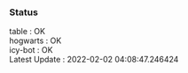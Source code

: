 ### Status


table : OK  
hogwarts : OK  
icy-bot : OK  
Latest Update : 2022-02-02 04:08:47.246424
